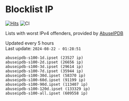 # Blocklist IP

[![Hits](https://hits.seeyoufarm.com/api/count/incr/badge.svg?url=https%3A%2F%2Fgithub.com%2Fborestad%2Fblocklist-ip%2F&count_bg=%2379C83D&title_bg=%23555555&icon=&icon_color=%23E7E7E7&title=hits&edge_flat=false)](https://hits.seeyoufarm.com)  ![CI](https://img.shields.io/github/workflow/status/borestad/blocklist-ip/CI?style=flat-square)

Lists with worst IPv4 offenders, provided by [AbuseIPDB](https://www.abuseipdb.com/)

<!-- FOOTER-PLACEHOLDER -->
Updated every 5 hours<br>
Last update: `2024-08-22 - 01:28:51`
```
abuseipdb-s100-1d.ipset (23527 ip)
abuseipdb-s100-2d.ipset (26656 ip)
abuseipdb-s100-3d.ipset (29614 ip)
abuseipdb-s100-7d.ipset (35944 ip)
abuseipdb-s100-30d.ipset (58370 ip)
abuseipdb-s100-60d.ipset (91199 ip)
abuseipdb-s100-90d.ipset (113407 ip)
abuseipdb-s100-120d.ipset (133329 ip)
abuseipdb-s100-all.ipset (609558 ip)
```
